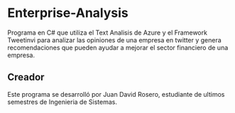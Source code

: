 # Enterprise-Analysis
Programa en C# que utiliza el Text Analisis de Azure y el Framework Tweetinvi para analizar las opiniones de una empresa en twitter y genera recomendaciones que pueden ayudar a mejorar el sector financiero de una empresa.
## Creador
Este programa se desarrolló por Juan David Rosero, estudiante de ultimos semestres de Ingenieria de Sistemas.
